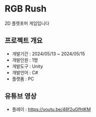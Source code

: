 # RGB Rush  
2D 플랫포머 게임입니다  

## 프로젝트 개요  

+ 개발기간 : 2024/05/13 ~ 2024/05/15  
+ 개발인원 : 1명  
+ 개발도구 : Unity  
+ 개발언어 : C#  
+ 플랫폼 : PC  

## 유튜브 영상  
+ 플레이 : <https://youtu.be/48f2uGfhtKM>  